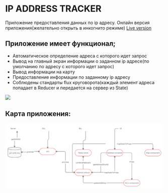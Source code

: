 # IP ADDRESS TRACKER

Приложение предоставления данных по ip адресу.
Онлайн версия приложения(желательно открыть в инкогнито режиме) [Live version](https://ip-address-tracker-lto4b54vz.vercel.app/)

## Приложение имеет функционал;

* Автоматическое определение адреса с которого идет запрос
* Вывод на главный экран информации о заданном ip адресе(по умолчанию по адресу с которого идет запрос)
* Вывод информации на карту
* Предоставление информации по заданному ip адресу
* Соблюдены стандарты flux круговорота(каждый элемент адреса попадает в Reducer и передается на сервер из State)

![](address-tracker.gif)

## Карта приложения:

![](IP_ADDRESS_TRACKER.jpg)


